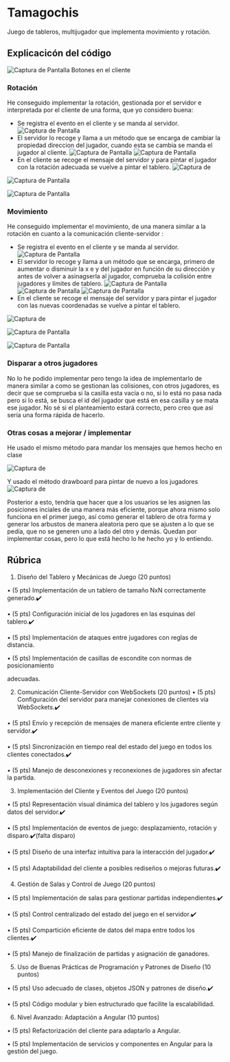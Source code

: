# Tamagochis

Juego de tableros, multijugador que implementa movimiento y rotación.

## Explicacicón del código
![Captura de Pantalla](./Tamagochis/1.png)
 Botones en el cliente
### Rotación 

He conseguido implementar la rotación, gestionada por el servidor e interpretada por el cliente de una forma, que yo considero buena: 

- Se registra el evento en el cliente y se manda al servidor.
![Captura de Pantalla](./Tamagochis/2.png)
- El servidor lo recoge y llama a un método que se encarga de cambiar la propiedad direccion del jugador, cuando esta se cambia se manda el jugador al cliente.
![Captura de Pantalla](./Tamagochis/3.png)
![Captura de Pantalla](./Tamagochis/rp.png)
- En el cliente se recoge el mensaje del servidor y para pintar el jugador con la rotación adecuada se vuelve a pintar el tablero.
![Captura de ](./Tamagochis/recibirc.png)

![Captura de Pantalla](./Tamagochis/lleagada.png)

![Captura de Pantalla](./Tamagochis/rpc.png)

### Movimiento 

He conseguido implementar el movimiento, de una manera similar a la rotación en cuanto a la comunicación cliente-servidor :  

- Se registra el evento en el cliente y se manda al servidor.
![Captura de Pantalla](./Tamagochis/2.png)
- El servidor lo recoge y llama a un método que se encarga, primero de aumentar o disminuir la x e y del jugador en función de su dirección y antes de volver a asinagserla al jugador, comprueba la colisión entre jugadores y límites de tablero.
![Captura de Pantalla](./Tamagochis/3.png)
![Captura de Pantalla](./Tamagochis/mp1.png)
![Captura de Pantalla](./Tamagochis/mp2.png)
- En el cliente se recoge el mensaje del servidor y para pintar el jugador con las nuevas coordenadas se vuelve a pintar el tablero.

![Captura de ](./Tamagochis/recibirc.png)

![Captura de Pantalla](./Tamagochis/lleagada.png)

![Captura de Pantalla](./Tamagochis/mpc.png)

### Disparar a otros jugadores

No lo he podido implementar pero tengo la idea de implementarlo de manera similar a como se gestionan las colisiones, con otros jugadores, es decir que se comprueba si la casilla esta vacía o no, si lo está no pasa nada pero si lo está, se busca el id del jugador que está en esa casilla y se mata ese jugador. No sé si el planteamiento estará correcto, pero creo que así sería una forma rápida de hacerlo.

### Otras cosas a mejorar / implementar

He usado el mismo método para mandar los mensajes que hemos hecho en clase

![Captura de ](./Tamagochis/sm.png)

Y usado el método drawboard para pintar de nuevo a los jugadores 
![Captura de ](./Tamagochis/db.png)

Posterior a esto, tendría que hacer que a los usuarios se les asignen las posiciones inciales de una manera más eficiente, porque ahora mismo solo funciona en el primer juego, así como generar el tablero de otra forma y generar los arbustos de manera aleatoria pero que se ajusten a lo que se pedía, que no se generen uno a lado del otro y demás. Quedan por implementar cosas, pero lo que está hecho lo he hecho yo y lo entiendo.

## Rúbrica

1. Diseño del Tablero y Mecánicas de Juego (20 puntos)

• (5 pts) Implementación de un tablero de tamaño NxN correctamente generado.✔️

• (5 pts) Configuración inicial de los jugadores en las esquinas del tablero.✔️

• (5 pts) Implementación de ataques entre jugadores con reglas de distancia.

• (5 pts) Implementación de casillas de escondite con normas de posicionamiento

adecuadas.

2. Comunicación Cliente-Servidor con WebSockets (20 puntos)
• (5 pts) Configuración del servidor para manejar conexiones de clientes vía WebSockets.✔️

• (5 pts) Envío y recepción de mensajes de manera eficiente entre cliente y servidor.✔️

• (5 pts) Sincronización en tiempo real del estado del juego en todos los clientes
conectados.✔️

• (5 pts) Manejo de desconexiones y reconexiones de jugadores sin afectar la partida.


3. Implementación del Cliente y Eventos del Juego (20 puntos)

• (5 pts) Representación visual dinámica del tablero y los jugadores según datos del servidor.✔️

• (5 pts) Implementación de eventos de juego: desplazamiento, rotación y disparo.✔️(falta disparo)

• (5 pts) Diseño de una interfaz intuitiva para la interacción del jugador.✔️

• (5 pts) Adaptabilidad del cliente a posibles rediseños o mejoras futuras.✔️


4. Gestión de Salas y Control de Juego (20 puntos)

• (5 pts) Implementación de salas para gestionar partidas independientes.✔️

• (5 pts) Control centralizado del estado del juego en el servidor.✔️

• (5 pts) Compartición eficiente de datos del mapa entre todos los clientes.✔️

• (5 pts) Manejo de finalización de partidas y asignación de ganadores.


5. Uso de Buenas Prácticas de Programación y Patrones de Diseño (10 puntos)

• (5 pts) Uso adecuado de clases, objetos JSON y patrones de diseño.✔️

• (5 pts) Código modular y bien estructurado que facilite la escalabilidad. 


6. Nivel Avanzado: Adaptación a Angular (10 puntos)

• (5 pts) Refactorización del cliente para adaptarlo a Angular.

• (5 pts) Implementación de servicios y componentes en Angular para la gestión del juego.


